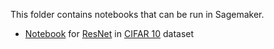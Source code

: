 This folder contains notebooks that can be run in Sagemaker.

-  [Notebook]() for [ResNet](https://arxiv.org/abs/1512.03385) in [CIFAR 10](https://www.cs.toronto.edu/~kriz/cifar.html) dataset